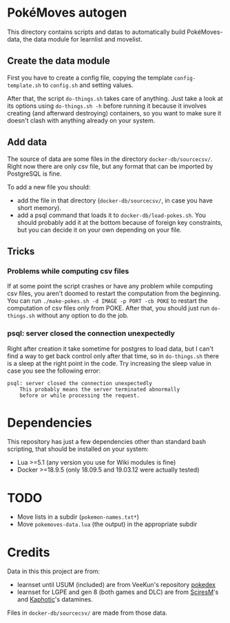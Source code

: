 # PokéMoves autogen
This directory contains scripts and datas to automatically build PokéMoves-data,
the data module for learnlist and movelist.

## Create the data module
First you have to create a config file, copying the template `config-template.sh`
to `config.sh` and setting values.

After that, the script `do-things.sh` takes care of anything. Just take a look at
its options using `do-things.sh -h` before running it because it involves creating
(and afterward destroying) containers, so you want to make sure it doesn't clash
with anything already on your system.

## Add data
The source of data are some files in the directory `docker-db/sourcecsv/`. Right
now there are only csv file, but any format that can be imported by PostgreSQL is fine.

To add a new file you should:
- add the file in that directory (`docker-db/sourcecsv/`, in case you have short memory).
- add a psql command that loads it to `docker-db/load-pokes.sh`. You should probably add
  it at the bottom because of foreign key constraints, but you can decide it on your own
  depending on your file.

## Tricks
### Problems while computing csv files
If at some point the script crashes or have any problem while computing csv files,
you aren't doomed to restart the computation from the beginning. You can run
`./make-pokes.sh -d IMAGE -p PORT -cb POKE`
to restart the computation of csv files only from POKE. After that, you should
just run `do-things.sh` without any option to do the job.

### psql: server closed the connection unexpectedly
Right after creation it take sometime for postgres to load data, but I can't
find a way to get back control only after that time, so in `do-things.sh` there
is a sleep at the right point in the code.
Try increasing the sleep value in case you see the following error:
```
psql: server closed the connection unexpectedly
	This probably means the server terminated abnormally
	before or while processing the request.
```

# Dependencies
This repository has just a few dependencies other than standard bash scripting, that should
be installed on your system:
- Lua >=5.1 (any version you use for Wiki modules is fine)
- Docker >=18.9.5 (only 18.09.5 and 19.03.12 were actually tested)

# TODO
- Move lists in a subdir (`pokemon-names.txt*`)
- Move `pokemoves-data.lua` (the output) in the appropriate subdir

# Credits
Data in this this project are from:
- learnset until USUM (included) are from VeeKun's repository [pokedex](https://github.com/veekun/pokedex)
- learnset for LGPE and gen 8 (both games and DLC) are from [SciresM](https://twitter.com/SciresM/)'s and [Kaphotic](https://twitter.com/Kaphotics)'s datamines.

Files in `docker-db/sourcecsv/` are made from those data.